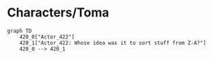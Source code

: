 # Characters/Toma


```mermaid
graph TD
    420_0["Actor_422"]
    420_1["Actor_422: Whose idea was it to sort stuff from Z-A?"]
    420_0 --> 420_1
```